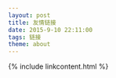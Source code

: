 ```yaml
---
layout: post
title: 友情链接
date: 2015-9-10 22:11:00
tags: 链接
theme: about
---
```


{% include linkcontent.html %}
